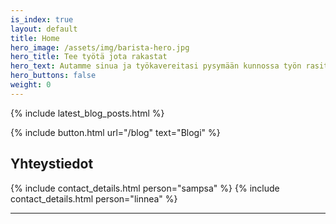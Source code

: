 ```yaml
---
is_index: true
layout: default
title: Home
hero_image: /assets/img/barista-hero.jpg
hero_title: Tee työtä jota rakastat
hero_text: Autamme sinua ja työkavereitasi pysymään kunnossa työn rasituksista huolimatta
hero_buttons: false
weight: 0
---
```


{% include latest_blog_posts.html %}

{% include button.html url="/blog" text="Blogi" %}



## Yhteystiedot

{% include contact_details.html person="sampsa" %}
{% include contact_details.html person="linnea" %}

---

